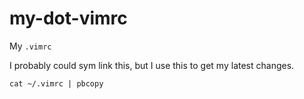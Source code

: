 # my-dot-vimrc

My `.vimrc`

I probably could sym link this, but I use this to get my latest changes.

`cat ~/.vimrc | pbcopy`
